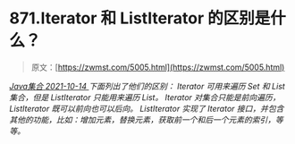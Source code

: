 <!--yml
category: 未分类
date: 0001-01-01 00:00:00
-->

# 871.Iterator 和 ListIterator 的区别是什么？

> 原文：[https://zwmst.com/5005.html](https://zwmst.com/5005.html)

   [ *Java集合* ](https://zwmst.com/java%e9%9b%86%e5%90%88)*[ <time datetime="2021-10-14T23:28:49+08:00"> 2021-10-14 </time> ](https://zwmst.com/5005.html)  下面列出了他们的区别：
Iterator 可用来遍历 Set 和 List 集合，但是 ListIterator 只能用来遍历 List。
Iterator 对集合只能是前向遍历，ListIterator 既可以前向也可以后向。
ListIterator 实现了 Iterator 接口，并包含其他的功能，比如：增加元素，替换元素，获取前一个和后一个元素的索引，等等。*